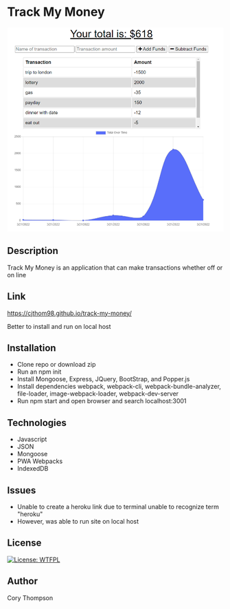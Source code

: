 # Track My Money

![Main-page](./images/main.png)

## Description
Track My Money is an application that can make transactions whether off or on line

## Link
https://cjthom98.github.io/track-my-money/

Better to install and run on local host

## Installation
* Clone repo or download zip
* Run an npm init
* Install Mongoose, Express, JQuery, BootStrap, and Popper.js
* Install dependencies webpack, webpack-cli, webpack-bundle-analyzer, file-loader, image-webpack-loader, webpack-dev-server
* Run npm start and open browser and search localhost:3001

## Technologies
* Javascript
* JSON
* Mongoose
* PWA Webpacks
* IndexedDB

## Issues
* Unable to create a heroku link due to terminal unable to recognize term "heroku"
* However, was able to run site on local host

## License

[![License: WTFPL](https://img.shields.io/badge/License-WTFPL-brightgreen.svg)](http://www.wtfpl.net/about/)

## Author

Cory Thompson